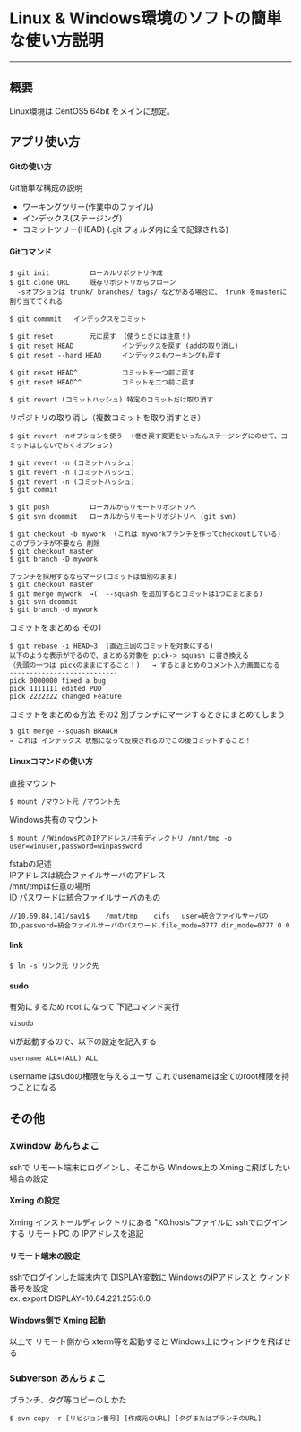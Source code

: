 
# Linux & Windows環境のソフトの簡単な使い方説明
---

## 概要
Linux環境は CentOS5 64bit をメインに想定。  


## アプリ使い方
#### Gitの使い方

Git簡単な構成の説明
+ ワーキングツリー(作業中のファイル)  
+ インデックス(ステージング)  
+ コミットツリー(HEAD)  (.git フォルダ内に全て記録される)  

#### Gitコマンド

```
$ git init          ローカルリポジトリ作成
$ git clone URL     既存リポジトリからクローン
  -sオプションは trunk/ branches/ tags/ などがある場合に、 trunk をmasterに割り当ててくれる

$ git commmit   インデックスをコミット

$ git reset         元に戻す （使うときには注意！)
$ git reset HEAD            インデックスを戻す (addの取り消し)
$ git reset --hard HEAD     インデックスもワーキングも戻す

$ git reset HEAD^           コミットを一つ前に戻す
$ git reset HEAD^^          コミットを二つ前に戻す

$ git revert (コミットハッシュ) 特定のコミットだけ取り消す
```

リポジトリの取り消し（複数コミットを取り消すとき）
```
$ git revert -nオプションを使う  (巻き戻す変更をいったんステージングにのせて、コミットはしないでおくオプション)

$ git revert -n (コミットハッシュ)
$ git revert -n (コミットハッシュ)
$ git revert -n (コミットハッシュ)
$ git commit

$ git push          ローカルからリモートリポジトリへ
$ git svn dcommit   ローカルからリモートリポジトリへ (git svn)
```

```
$ git checkout -b mywork  (これは myworkブランチを作ってcheckoutしている)
このブランチが不要なら 削除
$ git checkout master
$ git branch -D mywork

ブランチを採用するならマージ(コミットは個別のまま)
$ git checkout master
$ git merge mywork  →(  --squash を追加するとコミットは1つにまとまる)
$ git svn dcommit
$ git branch -d mywork
```

コミットをまとめる その1
```
$ git rebase -i HEAD~3  (直近三回のコミットを対象にする)
以下のような表示がでるので、まとめる対象を pick-> squash に書き換える
（先頭の一つは pickのままにすること！)   → するとまとめのコメント入力画面になる
---------------------------
pick 0000000 fixed a bug
pick 1111111 edited POD
pick 2222222 changed Feature
```


コミットをまとめる方法 その2
別ブランチにマージするときにまとめてしまう
```
$ git merge --squash BRANCH
→ これは インデックス 状態になって反映されるのでこの後コミットすること！
```


#### Linuxコマンドの使い方
直接マウント

```
$ mount /マウント元 /マウント先
```

Windows共有のマウント
```
$ mount //WindowsPCのIPアドレス/共有ディレクトリ /mnt/tmp -o  user=winuser,password=winpassword
```

fstabの記述  
IPアドレスは統合ファイルサーバのアドレス  
/mnt/tmpは任意の場所  
ID パスワードは統合ファイルサーバのもの  
```
//10.69.84.141/sav1$    /mnt/tmp    cifs   user=統合ファイルサーバのID,password=統合ファイルサーバのパスワード,file_mode=0777 dir_mode=0777 0 0
```

#### link
```
$ ln -s リンク元 リンク先
```

#### sudo
有効にするため root になって 下記コマンド実行
```
visudo
```

viが起動するので、以下の設定を記入する

```
username ALL=(ALL) ALL     
```
username はsudoの権限を与えるユーザ  これでusenameは全てのroot権限を持つことになる



## その他
### Xwindow あんちょこ
sshで リモート端末にログインし、そこから Windows上の Xmingに飛ばしたい場合の設定
#### Xming の設定
Xming インストールディレクトリにある "X0.hosts"ファイルに sshでログインする リモートPC の IPアドレスを追記

#### リモート端末の設定
sshでログインした端末内で DISPLAY変数に WindowsのIPアドレスと ウィンド番号を設定  
    ex. export DISPLAY=10.64.221.255:0.0

#### Windows側で Xming 起動

以上で リモート側から xterm等を起動すると Windows上にウィンドウを飛ばせる


### Subverson あんちょこ
ブランチ、タグ等コピーのしかた
```
$ svn copy -r [リビジョン番号] [作成元のURL] [タグまたはブランチのURL]
```
